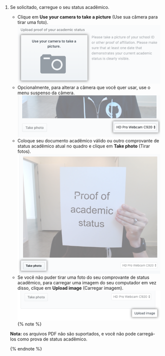 1. Se solicitado, carregue o seu status acadêmico.
   - Clique em **Use your camera to take a picture** (Use sua câmera para tirar uma foto). ![Botão para usar sua câmera para tirar uma foto](/assets/images/help/education/upload-proof-status.png)
   - Opcionalmente, para alterar a câmera que você quer usar, use o menu suspenso da câmera. ![Menu suspenso da câmera](/assets/images/help/education/camera-drop-down.png)
   - Coloque seu documento acadêmico válido ou outro comprovante de status acadêmico atual no quadro e clique em **Take photo** (Tirar fotos). ![Botão tirar foto](/assets/images/help/education/take-photo-button.png)
   - Se você não puder tirar uma foto do seu comprovante de status acadêmico, para carregar uma imagem do seu computador em vez disso, clique em **Upload image** (Carregar imagem). ![Carregar imagem link](/assets/images/help/education/upload-image-link.png)
    {% note %}

    **Nota:** os arquivos PDF não são suportados, e você não pode carregá-los como prova de status acadêmico.

    {% endnote %}

